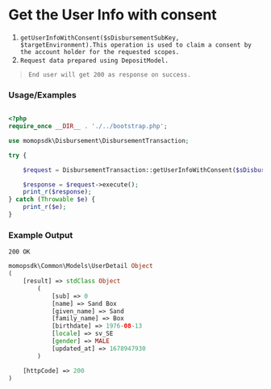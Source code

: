 # Get the User Info with consent

1.	`getUserInfoWithConsent($sDisbursementSubKey, $targetEnvironment).This operation is used to claim a consent by the account holder for the requested scopes.`
2. `Request data prepared using DepositModel.`

> `End user will get 200 as response on success. `

### Usage/Examples

```php

<?php
require_once __DIR__ . './../bootstrap.php';

use momopsdk\Disbursement\DisbursementTransaction;

try {

    $request = DisbursementTransaction::getUserInfoWithConsent($sDisbursementSubKey, $targetEnvironment);

    $response = $request->execute();
    print_r($response);
} catch (Throwable $e) {
    print_r($e);
}

```

### Example Output
`200 OK`

```php
momopsdk\Common\Models\UserDetail Object
(
    [result] => stdClass Object
        (
            [sub] => 0
            [name] => Sand Box
            [given_name] => Sand
            [family_name] => Box
            [birthdate] => 1976-08-13
            [locale] => sv_SE
            [gender] => MALE
            [updated_at] => 1678947930
        )

    [httpCode] => 200
)

```

